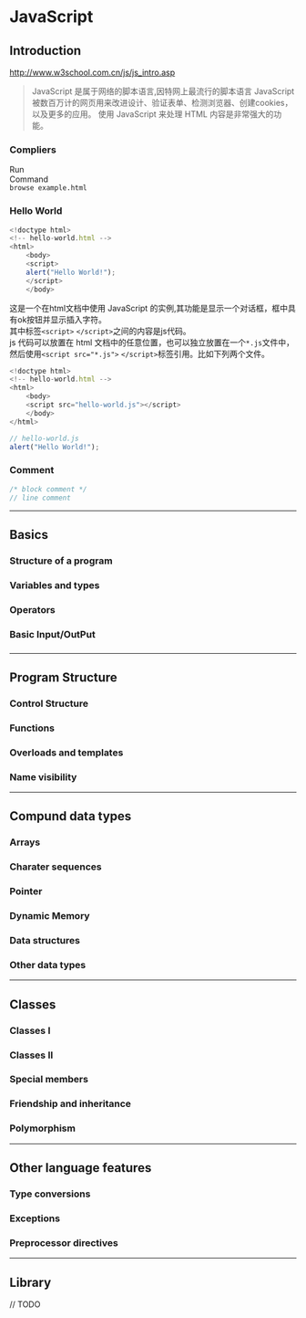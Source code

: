 # JavaScript

## Introduction
<http://www.w3school.com.cn/js/js_intro.asp>
> JavaScript 是属于网络的脚本语言,因特网上最流行的脚本语言
> JavaScript 被数百万计的网页用来改进设计、验证表单、检测浏览器、创建cookies，以及更多的应用。
> 使用 JavaScript 来处理 HTML 内容是非常强大的功能。

### Compliers
Run  
Command  
`browse example.html`

### Hello World

```js
<!doctype html>
<!-- hello-world.html -->
<html>
    <body>
    <script>
    alert("Hello World!");
    </script>
    </body>

```

这是一个在html文档中使用 JavaScript 的实例,其功能是显示一个对话框，框中具有ok按钮并显示插入字符。  
其中标签`<script>` `</script>`之间的内容是js代码。  
js 代码可以放置在 html 文档中的任意位置，也可以独立放置在一个`*.js`文件中，然后使用`<script src="*.js">` `</script>`标签引用。比如下列两个文件。

```js
<!doctype html>
<!-- hello-world.html -->
<html>
    <body>
    <script src="hello-world.js"></script>
    </body>
</html>
```

```js
// hello-world.js
alert("Hello World!");

```

### Comment

```js
/* block comment */
// line comment
```
***

## Basics
### Structure of a program
### Variables and types
### Operators
### Basic Input/OutPut
### 

***

## Program Structure
### Control Structure
### Functions
### Overloads and templates
### Name visibility

***

## Compund data types
### Arrays
### Charater sequences
### Pointer
### Dynamic Memory
### Data structures
### Other data types

***

## Classes
### Classes I
### Classes II
### Special members
### Friendship and inheritance
### Polymorphism

***

## Other language features
### Type conversions
### Exceptions
### Preprocessor directives

***

## Library
// TODO
